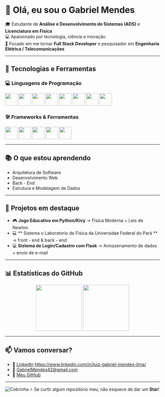# 👋 Olá, eu sou o Gabriel Mendes  

🎓 Estudante de **Análise e Desenvolvimento de Sistemas (ADS)** e **Licenciatura em Física**  
💻 Apaixonado por tecnologia, ciência e inovação  
🚀 Focado em me tornar **Full Stack Developer** e pesquisador em **Engenharia Elétrica / Telecomunicações**  

---

## 🔧 Tecnologias e Ferramentas  

### 💻 Linguagens de Programação  
<p align="left">
  <img src="https://cdn.jsdelivr.net/gh/devicons/devicon/icons/html5/html5-original.svg" width="40" height="40"/>
  <img src="https://cdn.jsdelivr.net/gh/devicons/devicon/icons/css3/css3-original.svg" width="40" height="40"/>
  <img src="https://cdn.jsdelivr.net/gh/devicons/devicon/icons/javascript/javascript-original.svg" width="40" height="40"/>
  <img src="https://cdn.jsdelivr.net/gh/devicons/devicon/icons/python/python-original.svg" width="40" height="40"/>
  <img src="https://cdn.jsdelivr.net/gh/devicons/devicon/icons/java/java-original.svg" width="40" height="40"/>
  <img src="https://cdn.jsdelivr.net/gh/devicons/devicon/icons/c/c-original.svg" width="40" height="40"/>
  <img src="https://cdn.jsdelivr.net/gh/devicons/devicon/icons/cplusplus/cplusplus-original.svg" width="40" height="40"/>
  <img src="https://cdn.jsdelivr.net/gh/devicons/devicon/icons/csharp/csharp-original.svg" width="40" height="40"/>
</p>

### 🛠️ Frameworks & Ferramentas  
<p align="left">
  <img src="https://cdn.jsdelivr.net/gh/devicons/devicon/icons/react/react-original.svg" width="40" height="40"/>
  <img src="https://cdn.jsdelivr.net/gh/devicons/devicon/icons/nodejs/nodejs-original.svg" width="40" height="40"/>
  <img src="https://cdn.jsdelivr.net/gh/devicons/devicon/icons/flask/flask-original.svg" width="40" height="40"/>
  <img src="https://cdn.jsdelivr.net/gh/devicons/devicon/icons/git/git-original.svg" width="40" height="40"/>
  <img src="https://cdn.jsdelivr.net/gh/devicons/devicon/icons/linux/linux-original.svg" width="40" height="40"/>
</p>

---

## 📚 O que estou aprendendo  
- Arquitetura de Software 
- Desenvolvimento Web
- Back - End
- Estrutura e Modelagem de Dados
  
  

---

## 🚀 Projetos em destaque  
- 🎮 **Jogo Educativo em Python/Kivy** → Física Moderna + Leis de Newton  
- 💻 ** Sistema o Laboratorio de Física da Universidae Federal do Pará ** → front - end & back - end
- 💻 **Sistema de Login/Cadastro com Flask** → Armazenamento de dados + envio de e-mail  

---

## 📊 Estatísticas do GitHub  

<p align="center">
  <img src="https://github-readme-stats.vercel.app/api?username=LuizMendesLima&show_icons=true&theme=radical" height="150"/>
  <img src="https://github-readme-stats.vercel.app/api/top-langs/?username=LuizMendesLima&layout=compact&theme=radical" height="150"/>
</p>

---

## 📫 Vamos conversar?  
- 💼 [LinkedIn](#) https://www.linkedin.com/in/luiz-gabriel-mendes-lima/ 
- 📧 GabrielMendes42@gmail.com
- 🐙 [Meu GitHub](https://github.com/LuizMnedesLima)  

---
![Cobrinha](assets/snake.svg)
⭐ Se curtir algum repositório meu, não esquece de dar um **Star**!
